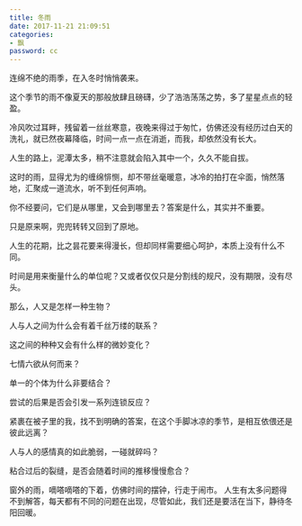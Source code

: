```yaml
---
title: 冬雨
date: 2017-11-21 21:09:51
categories:
- 飘
password: cc
---
```


连绵不绝的雨季，在入冬时悄悄袭来。

<!-- more -->

这个季节的雨不像夏天的那般放肆且磅礴，少了浩浩荡荡之势，多了星星点点的轻盈。

冷风吹过耳畔，残留着一丝丝寒意，夜晚来得过于匆忙，仿佛还没有经历过白天的洗礼，就已然夜幕降临，时间一点一点在消逝，而我，却依然没有长大。

人生的路上，泥潭太多，稍不注意就会陷入其中一个，久久不能自拔。

这时的雨，显得尤为的缠绵悱恻，却不带丝毫暖意，冰冷的拍打在伞面，悄然落地，汇聚成一道流水，听不到任何声响。

你不经要问，它们是从哪里，又会到哪里去？答案是什么，其实并不重要。

只是原来啊，兜兜转转又回到了原地。

人生的花期，比之昙花要来得漫长，但却同样需要细心呵护，本质上没有什么不同。

时间是用来衡量什么的单位呢？又或者仅仅只是分割线的规尺，没有期限，没有尽头。

那么，人又是怎样一种生物？

人与人之间为什么会有着千丝万缕的联系？

这之间的种种又会有什么样的微妙变化？

七情六欲从何而来？

单一的个体为什么非要结合？

尝试的后果是否会引发一系列连锁反应？

紧裹在被子里的我，找不到明确的答案，在这个手脚冰凉的季节，是相互依偎还是彼此远离？

人与人的感情真的如此脆弱，一碰就碎吗？

粘合过后的裂缝，是否会随着时间的推移慢慢愈合？

窗外的雨，嘀嗒嘀嗒的下着，仿佛时间的摆钟，行走于闹市。
人生有太多问题得不到解答，每天都有不同的问题在出现，尽管如此，我们还是要活在当下，静待冬阳回暖。

